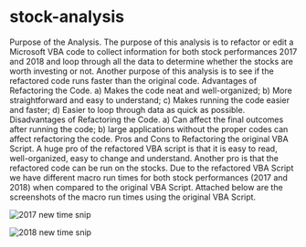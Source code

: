 # stock-analysis
Purpose of the Analysis.
  The purpose of this analysis is to refactor or edit a Microsoft VBA code to collect information for both stock performances 2017 and 2018 and loop through all the data to determine whether the stocks are worth investing or not. Another purpose of this analysis is to see if the refactored code runs faster than the original code.
 Advantages of Refactoring the Code.
  a) Makes the code neat and well-organized; b) More straightforward and easy to understand; c) Makes running the code easier and faster; d) Easier to loop through data as quick as possible.
  Disadvantages of Refactoring the Code.
  a) Can affect the final outcomes after running the code; b) large applications without the proper codes can affect refactoring the code.
  Pros and Cons to Refactoring the original VBA Script.
  A huge pro of the refactored VBA script is that it is easy to read, well-organized, easy to change and understand. Another pro is that the refactored code can be run on the stocks. Due to the refactored VBA Script we have different macro run times for both stock performances (2017 and 2018) when compared to the original VBA Script.
  Attached below are the screenshots of the macro run times using the original VBA Script.

![2017 new time snip](https://user-images.githubusercontent.com/104453593/169184309-9587bb07-ff95-4171-9900-3664cd6d79e6.PNG)


![2018 new time snip](https://user-images.githubusercontent.com/104453593/169184639-174f0cea-9d84-4cef-b532-739a0dea7422.PNG)
